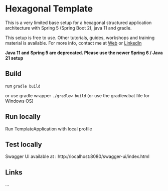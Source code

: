 # Hexagonal Template

This is a very limited base setup for a hexagonal structured application architecture with Spring 5 (Spring Boot 2), java 11 and gradle.

This setup is free to use. Other tutorials, guides, workshops and training material is available. For more info, contact me at [Web](https://yourinijsyonicon.github.io/) or [LinkedIn](https://www.linkedin.com/in/youri-nijs-yonicon/)

**Java 11 and Spring 5 are deprecated. Please use the newer Spring 6 / Java 21 setup**
 
## Build
run `gradle build`

or use gradle wrapper `./gradlew build` (or use the gradlew.bat file for Windows OS)

## Run locally
Run TemplateApplication with local profile

## Test locally
Swagger UI available at :
http://localhost:8080/swagger-ui/index.html

## Links
...